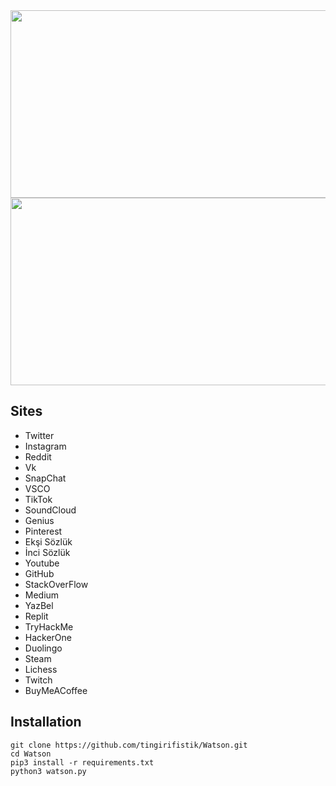 <img src=https://user-images.githubusercontent.com/51286195/200387550-66a0b564-7655-4820-ac0e-3ab850d48d6f.PNG width="800" height="300"/>
<img src=https://user-images.githubusercontent.com/51286195/200387557-8951eff7-b297-419f-a167-5bf482967047.PNG width="800" height="300"/>

<h2>Sites</h2>

* Twitter<br>
* Instagram<br>
* Reddit<br>
* Vk<br>
* SnapChat<br>
* VSCO<br>
* TikTok<br>
* SoundCloud<br>
* Genius<br>
* Pinterest<br>
* Ekşi Sözlük<br>
* İnci Sözlük<br>
* Youtube<br>
* GitHub<br>
* StackOverFlow<br>
* Medium<br>
* YazBel<br>
* Replit<br>
* TryHackMe<br>
* HackerOne<br>
* Duolingo<br>
* Steam<br>
* Lichess<br>
* Twitch<br>
* BuyMeACoffee

<h2>Installation</h2>

```
git clone https://github.com/tingirifistik/Watson.git
cd Watson
pip3 install -r requirements.txt
python3 watson.py
```
